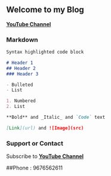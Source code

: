 ## Welcome to my Blog

[**YouTube Channel**](https://www.youtube.com/channel/UC6kqSFkmT94Aassu23HJ2og?view_as=subscriber/)

### Markdown

```markdown
Syntax highlighted code block

# Header 1
## Header 2
### Header 3

- Bulleted
- List

1. Numbered
2. List

**Bold** and _Italic_ and `Code` text

[Link](url) and ![Image](src)
```

### Support or Contact
Subscribe to [**YouTube Channel**](https://www.youtube.com/channel/UC6kqSFkmT94Aassu23HJ2og?view_as=subscriber/)


##Phone : 9676562611
